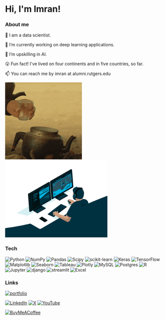 # Hi, I'm Imran!

### About me
💼  I am a data scientist. 

🔭 I’m currently working on deep learning applications. 

🌱 I’m upskilling in AI. 

😮 Fun fact! I've lived on four continents and in five countries, so far. 

📫 You can reach me by imran at alumni.rutgers.edu

<img src="https://github.com/imranture/imranture/blob/main/tea.gif?raw=true" width=250 height=250 alt="Tea"> <img src="https://github.com/imranture/imranture/blob/main/coding.gif?raw=true" width=333 height=250 alt="Coding">

### Tech
![Python](https://img.shields.io/badge/python-3670A0?style=plastic&logo=python&logoColor=ffdd54) ![NumPy](https://img.shields.io/badge/numpy-%23013243.svg?style=plastic&logo=numpy&logoColor=white) ![Pandas](https://img.shields.io/badge/pandas-%23150458.svg?style=plastic&logo=pandas&logoColor=white) ![Scipy](https://img.shields.io/badge/SciPy-%230C55A5.svg?style=plastic&logo=scipy&logoColor=%white) ![scikit-learn](https://img.shields.io/badge/scikit--learn-%23F7931E.svg?style=plastic&logo=scikit-learn&logoColor=white) ![Keras](https://img.shields.io/badge/Keras-%23D00000.svg?style=plastic&logo=Keras&logoColor=white) ![TensorFlow](https://img.shields.io/badge/TensorFlow-%23FF6F00.svg?style=plastic&logo=TensorFlow&logoColor=white) ![Matplotlib](https://img.shields.io/badge/Matplotlib-%23ffffff.svg?style=plastic) ![Seaborn](https://img.shields.io/badge/Seaborn-%235F4F75.svg?style=plastic&logo=seaborn&logoColor=white) ![Tableau](https://img.shields.io/badge/Tableau-%23E97627.svg?&style=plastic&logo=Tableau&logoColor=white) ![Plotly](https://img.shields.io/badge/Plotly-%233F4F75.svg?style=plastic&logo=plotly&logoColor=white) ![MySQL](https://img.shields.io/badge/mysql-%2300000f.svg?style=plastic&logo=mysql&logoColor=white) ![Postgres](https://img.shields.io/badge/postgres-%23316192.svg?style=plastic&logo=postgresql&logoColor=white)  ![R](https://img.shields.io/badge/R-276DC3?logo=R&logoColor=white) ![Jupyter](https://img.shields.io/badge/Jupyter-F37626?logo=Jupyter&logoColor=white) ![django](https://img.shields.io/badge/django-092E20?logo=django&logoColor=white) ![streamlit](https://img.shields.io/badge/streamlit-FF4B4B?logo=streamlit&logoColor=white) ![Excel](https://img.shields.io/badge/Excel-217346?logo=Microsoft-Excel&logoColor=white)

### Links
[![portfolio](https://img.shields.io/badge/my_portfolio-fff?style=for-the-badge&logo=ko-fi&logoColor=black)](https://imranture.com/)

[![LinkedIn](https://img.shields.io/badge/LinkedIn-%230077B5.svg?logo=linkedin&logoColor=white)](https://linkedin.com/in/imranture) [![X](https://img.shields.io/badge/X-black.svg?logo=X&logoColor=white)](https://x.com/imranture) [![YouTube](https://img.shields.io/badge/YouTube-%23FF0000.svg?logo=YouTube&logoColor=white)](https://youtube.com/@imranture) 

[![BuyMeACoffee](https://img.shields.io/badge/Buy%20Me%20a%20Coffee-ffdd00?style=for-the-badge&logo=buy-me-a-coffee&logoColor=black)](https://buymeacoffee.com/imran) 
